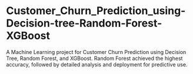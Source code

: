 # Customer_Churn_Prediction_using-Decision-tree-Random-Forest-XGBoost
A Machine Learning project for Customer Churn Prediction using Decision Tree, Random Forest, and XGBoost. Random Forest achieved the highest accuracy, followed by detailed analysis and deployment for predictive use.
